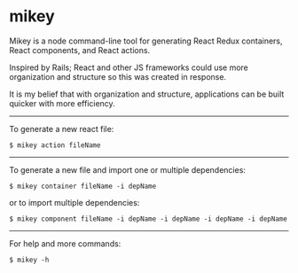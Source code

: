 # mikey
Mikey is a node command-line tool for generating React Redux containers, React components, and React actions.

Inspired by Rails; React and other JS frameworks could use more organization and structure so this was created in response.

It is my belief that with organization and structure, applications can be built quicker with more efficiency.

___
To generate a new react file:

```$ mikey action fileName```  
___
To generate a new file and import one or multiple dependencies:

```$ mikey container fileName -i depName```  

or to import multiple dependencies:

```$ mikey component fileName -i depName -i depName -i depName -i depName```
___

For help and more commands:

```$ mikey -h```

